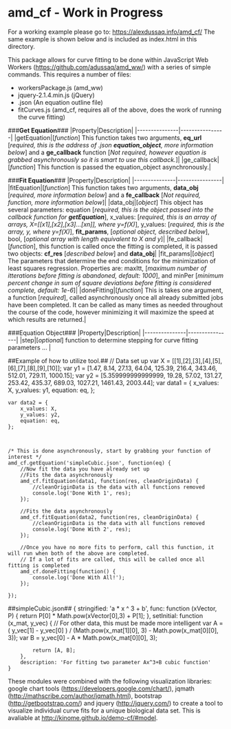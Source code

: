 # amd_cf - Work in Progress

For a working example please go to: https://alexdussaq.info/amd_cf/
The same example is shown below and is included as index.html in this directory.

This package allows for curve fitting to be done within JavaScript Web Workers (https://github.com/adussaq/amd_ww/) with a series of simple commands. This requires a number of files:
* workersPackage.js (amd_ww)
* jquery-2.1.4.min.js (jQuery)
* .json (An equation outline file)
* fitCurves.js (amd_cf, requires all of the above, does the work of running the curve fitting)

###**Get Equation**###
|Property|Description|
|---------------|----------------|
|getEquation|[*function*] This function takes two arguments, **eq_url** [*required, this is the address of .json __equation_object__, more information below*] and a **ge_callback** function [*Not required, however equation is grabbed asynchronously so it is smart to use this callback.*]|
|ge_callback|[*function*] This function is passed the equation_object asynchronously.|

###**Fit Equation**###
|Property|Description|
|---------------|----------------|
|fitEquation|[*function*] This function takes two arguments, **data_obj** [*required, more information below*] and a **fe_callback** [*Not required, function, more information below*]|
|data_obj|[*object*] This object has several parameters: equation [*required, this is the object passed into the callback function for **getEquation***], x_values: [*required, this is an array of arrays, X=[[x1],[x2],[x3]...[xn]], where y=f(X)*], y_values: [*required, this is the array, y, where y=f(X)*], **fit_params**, [*optional object, described below*], bool, [*optional array with length equivalent to X and y*]|
|fe_callback|[*function*], this function is called once the fitting is completed, it is passed two objects: **cf_res** [*described below*] and **data_obj**|
|fit_params|[*object*] The parameters that determine the end conditions for the minimization of least squares regression. Properties are: maxItt, [*maximum number of itterations before fitting is abandoned, default: 1000*], and minPer [*minimum percent change in sum of square deviations before fitting is considered complete, default: 1e-6*]|
|doneFitting|[*function*] This is takes one argument, a function [*required*], called asynchronously once all already submitted jobs have been completed. It can be called as many times as needed throughout the course of the code, however minimizing it will maximize the speed at which results are returned.|

###Equation Object###
|Property|Description|
|---------------|----------------|
|step|[*optional*] function to determine stepping for curve fitting parameters ... |

##Example of how to utilize tool.##
    // Data set up
       var X = [[1],[2],[3],[4],[5],[6],[7],[8],[9],[10]];
       var y1 = [1.47, 8.14, 27.13, 64.04, 125.39, 216.4, 343.46, 512.01, 729.11, 1000.15];
       var y2 = [5.359999999999999, 19.28, 57.02, 131.27, 253.42, 435.37, 689.03, 1027.21, 1461.43, 2003.44];
    var data1 = {
        x_values: X,
        y_values: y1,
        equation: eq,
    };

    var data2 = {
        x_values: X,
        y_values: y2,
        equation: eq,
    };



    /* This is done asynchronously, start by grabbing your function of interest */
    amd_cf.getEquation('simpleCubic.json', function(eq) {
        //Now fit the data you have already set up
        //Fits the data asynchronously
        amd_cf.fitEquation(data1, function(res, cleanOriginData) {
            //cleanOriginData is the data with all functions removed
            console.log('Done With 1', res);
        });

        //Fits the data asynchronously
        amd_cf.fitEquation(data2, function(res, cleanOriginData) {
            //cleanOriginData is the data with all functions removed
            console.log('Done With 2', res);
        });

        //Once you have no more fits to perform, call this function, it will run when both of the above are completed.
        // If a lot of fits are called, this will be called once all fitting is completed
        amd_cf.doneFitting(function() {
            console.log('Done With All!');
        });
        
    });

##simpleCubic.json##
    {
        stringified: 'a * x ^ 3 + b',
        func: function (xVector, P) {
            return P[0] * Math.pow(xVector[0],3) + P[1];
        },
        setInitial: function (x_mat, y_vec) {
            // For other data, this must be made more intelligent
            var A = ( y_vec[1] - y_vec[0] ) / (Math.pow(x_mat[1][0], 3) - Math.pow(x_mat[0][0], 3));
            var B = y_vec[0] - A * Math.pow(x_mat[0][0], 3);

            return [A, B];
        },
        description: 'For fitting two parameter Ax^3+B cubic function'
    }

These modules were combined with the following visualization libraries: google chart tools (https://developers.google.com/chart/), jqmath (http://mathscribe.com/author/jqmath.html), bootstrap (http://getbootstrap.com/) and jquery (http://jquery.com/) to create a tool to visualize individual curve fits for a unique biological data set. This is avaliable at http://kinome.github.io/demo-cf/#model.
